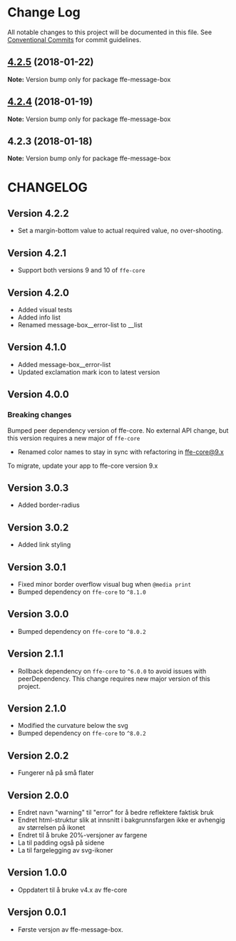 # Change Log

All notable changes to this project will be documented in this file.
See [Conventional Commits](https://conventionalcommits.org) for commit guidelines.

<a name="4.2.5"></a>
## [4.2.5](***REMOVED***) (2018-01-22)




**Note:** Version bump only for package ffe-message-box

<a name="4.2.4"></a>
## [4.2.4](***REMOVED***) (2018-01-19)




**Note:** Version bump only for package ffe-message-box

<a name="4.2.3"></a>
## 4.2.3 (2018-01-18)




**Note:** Version bump only for package ffe-message-box

# CHANGELOG

## Version 4.2.2
- Set a margin-bottom value to actual required value, no over-shooting.

## Version 4.2.1
- Support both versions 9 and 10 of `ffe-core`

## Version 4.2.0
- Added visual tests
- Added info list
- Renamed message-box__error-list to __list

## Version 4.1.0
- Added message-box__error-list
- Updated exclamation mark icon to latest version

## Version 4.0.0

### Breaking changes

Bumped peer dependency version of ffe-core. No external API change, but this version requires a new major of `ffe-core`

* Renamed color names to stay in sync with refactoring in ffe-core@9.x

To migrate, update your app to ffe-core version 9.x

## Version 3.0.3
- Added border-radius

## Version 3.0.2
- Added link styling

## Version 3.0.1
- Fixed minor border overflow visual bug when `@media print`
- Bumped dependency on `ffe-core` to `^8.1.0`

## Version 3.0.0
- Bumped dependency on `ffe-core` to `^8.0.2`

## Version 2.1.1
- Rollback dependency on `ffe-core` to `^6.0.0` to avoid issues with peerDependency. This change requires new major version of this project.

## Version 2.1.0
- Modified the curvature below the svg
- Bumped dependency on `ffe-core` to `^8.0.2`

## Version 2.0.2
- Fungerer nå på små flater

## Version 2.0.0
- Endret navn "warning" til "error" for å bedre reflektere faktisk bruk
- Endret html-struktur slik at innsnitt i bakgrunnsfargen ikke er avhengig av størrelsen på ikonet
- Endret til å bruke 20%-versjoner av fargene
- La til padding også på sidene
- La til fargelegging av svg-ikoner

## Version 1.0.0
- Oppdatert til å bruke v4.x av ffe-core

## Versjon 0.0.1
- Første versjon av ffe-message-box.
